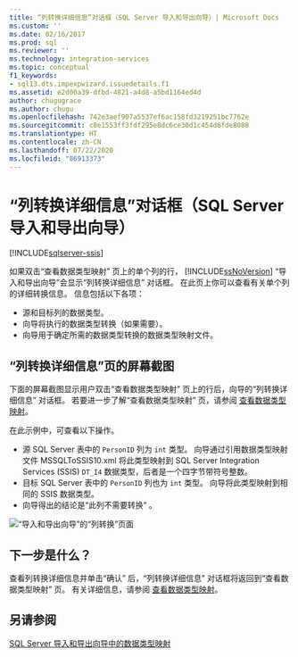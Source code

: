 ```yaml
---
title: “列转换详细信息”对话框（SQL Server 导入和导出向导）| Microsoft Docs
ms.custom: ''
ms.date: 02/16/2017
ms.prod: sql
ms.reviewer: ''
ms.technology: integration-services
ms.topic: conceptual
f1_keywords:
- sql13.dts.impexpwizard.issuedetails.f1
ms.assetid: e2d00a39-dfbd-4821-a4d8-a5bd1164ed4d
author: chugugrace
ms.author: chugu
ms.openlocfilehash: 742e3aef907a5537ef6ac158fd3219251bc7762e
ms.sourcegitcommit: c8e1553ff3fdf295e8dc6ce30d1c454d6fde8088
ms.translationtype: HT
ms.contentlocale: zh-CN
ms.lasthandoff: 07/22/2020
ms.locfileid: "86913373"
---
```

# <a name="column-conversion-details-dialog-box-sql-server-import-and-export-wizard"></a>“列转换详细信息”对话框（SQL Server 导入和导出向导）

[!INCLUDE[sqlserver-ssis](../../includes/applies-to-version/sqlserver-ssis.md)]


  如果双击“查看数据类型映射”  页上的单个列的行， [!INCLUDE[ssNoVersion](../../includes/ssnoversion-md.md)] “导入和导出向导”会显示“列转换详细信息”  对话框。 在此页上你可以查看有关单个列的详细转换信息。 信息包括以下各项：
-   源和目标列的数据类型。
-   向导将执行的数据类型转换（如果需要）。
-   向导用于确定所需的数据类型转换的数据类型映射文件。 

## <a name="screen-shot-of-the-column-conversion-details-page"></a>“列转换详细信息”页的屏幕截图 
 下面的屏幕截图显示用户双击“查看数据类型映射”  页上的行后，向导的“列转换详细信息”  对话框。 若要进一步了解“查看数据类型映射”  页，请参阅 [查看数据类型映射](../../integration-services/import-export-data/review-data-type-mapping-sql-server-import-and-export-wizard.md)。
 
在此示例中，可查看以下操作。
-   源 SQL Server 表中的 `PersonID` 列为 `int` 类型。 向导通过引用数据类型映射文件 MSSQLToSSIS10.xml 将此类型映射到 SQL Server Integration Services (SSIS) `DT_I4` 数据类型，后者是一个四字节带符号整数。
-   目标 SQL Server 表中的 `PersonID` 列也为 `int` 类型。 向导将此类型映射到相同的 SSIS 数据类型。
-   向导得出的结论是“此列不需要转换”  。
 
  
 ![“导入和导出向导”的“列转换”页面](../../integration-services/import-export-data/media/column-conversion.png "“导入和导出向导”的“列转换”页面") 
  
## <a name="whats-next"></a>下一步是什么？  
 查看列转换详细信息并单击“确认”  后，“列转换详细信息”  对话框将返回到“查看数据类型映射”  页。 有关详细信息，请参阅 [查看数据类型映射](../../integration-services/import-export-data/review-data-type-mapping-sql-server-import-and-export-wizard.md)。  

## <a name="see-also"></a>另请参阅
[SQL Server 导入和导出向导中的数据类型映射](../../integration-services/import-export-data/data-type-mapping-in-the-sql-server-import-and-export-wizard.md)
